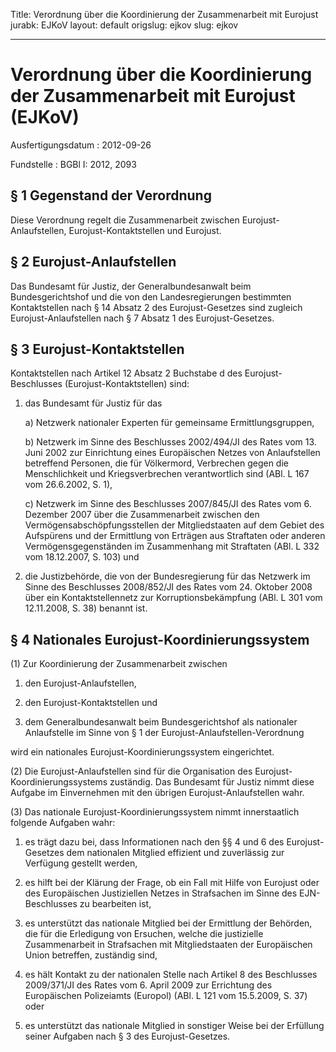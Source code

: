 Title: Verordnung über die Koordinierung der Zusammenarbeit mit Eurojust
jurabk: EJKoV
layout: default
origslug: ejkov
slug: ejkov

---

# Verordnung über die Koordinierung der Zusammenarbeit mit Eurojust (EJKoV)

Ausfertigungsdatum
:   2012-09-26

Fundstelle
:   BGBl I: 2012, 2093


## § 1 Gegenstand der Verordnung

Diese Verordnung regelt die Zusammenarbeit zwischen Eurojust-
Anlaufstellen, Eurojust-Kontaktstellen und Eurojust.


## § 2 Eurojust-Anlaufstellen

Das Bundesamt für Justiz, der Generalbundesanwalt beim
Bundesgerichtshof und die von den Landesregierungen bestimmten
Kontaktstellen nach § 14 Absatz 2 des Eurojust-Gesetzes sind zugleich
Eurojust-Anlaufstellen nach § 7 Absatz 1 des Eurojust-Gesetzes.


## § 3 Eurojust-Kontaktstellen

Kontaktstellen nach Artikel 12 Absatz 2 Buchstabe d des Eurojust-
Beschlusses (Eurojust-Kontaktstellen) sind:

1.  das Bundesamt für Justiz für das

    a)  Netzwerk nationaler Experten für gemeinsame Ermittlungsgruppen,


    b)  Netzwerk im Sinne des Beschlusses 2002/494/JI des Rates vom 13. Juni
        2002 zur Einrichtung eines Europäischen Netzes von Anlaufstellen
        betreffend Personen, die für Völkermord, Verbrechen gegen die
        Menschlichkeit und Kriegsverbrechen verantwortlich sind (ABl. L 167
        vom 26.6.2002, S. 1),


    c)  Netzwerk im Sinne des Beschlusses 2007/845/JI des Rates vom 6.
        Dezember 2007 über die Zusammenarbeit zwischen den
        Vermögensabschöpfungsstellen der Mitgliedstaaten auf dem Gebiet des
        Aufspürens und der Ermittlung von Erträgen aus Straftaten oder anderen
        Vermögensgegenständen im Zusammenhang mit Straftaten (ABl. L 332 vom
        18\.12.2007, S. 103) und





2.  die Justizbehörde, die von der Bundesregierung für das Netzwerk im
    Sinne des Beschlusses 2008/852/JI des Rates vom 24. Oktober 2008 über
    ein Kontaktstellennetz zur Korruptionsbekämpfung (ABl. L 301 vom
    12\.11.2008, S. 38) benannt ist.





## § 4 Nationales Eurojust-Koordinierungssystem

(1) Zur Koordinierung der Zusammenarbeit zwischen

1.  den Eurojust-Anlaufstellen,


2.  den Eurojust-Kontaktstellen und


3.  dem Generalbundesanwalt beim Bundesgerichtshof als nationaler
    Anlaufstelle im Sinne von § 1 der Eurojust-Anlaufstellen-Verordnung



wird ein nationales Eurojust-Koordinierungssystem eingerichtet.

(2) Die Eurojust-Anlaufstellen sind für die Organisation des Eurojust-
Koordinierungssystems zuständig. Das Bundesamt für Justiz nimmt diese
Aufgabe im Einvernehmen mit den übrigen Eurojust-Anlaufstellen wahr.

(3) Das nationale Eurojust-Koordinierungssystem nimmt innerstaatlich
folgende Aufgaben wahr:

1.  es trägt dazu bei, dass Informationen nach den §§ 4 und 6 des
    Eurojust-Gesetzes dem nationalen Mitglied effizient und zuverlässig
    zur Verfügung gestellt werden,


2.  es hilft bei der Klärung der Frage, ob ein Fall mit Hilfe von Eurojust
    oder des Europäischen Justiziellen Netzes in Strafsachen im Sinne des
    EJN-Beschlusses zu bearbeiten ist,


3.  es unterstützt das nationale Mitglied bei der Ermittlung der Behörden,
    die für die Erledigung von Ersuchen, welche die justizielle
    Zusammenarbeit in Strafsachen mit Mitgliedstaaten der Europäischen
    Union betreffen, zuständig sind,


4.  es hält Kontakt zu der nationalen Stelle nach Artikel 8 des
    Beschlusses 2009/371/JI des Rates vom 6. April 2009 zur Errichtung des
    Europäischen Polizeiamts (Europol) (ABl. L 121 vom 15.5.2009, S. 37)
    oder


5.  es unterstützt das nationale Mitglied in sonstiger Weise bei der
    Erfüllung seiner Aufgaben nach § 3 des Eurojust-Gesetzes.




